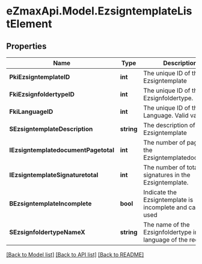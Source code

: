 
# eZmaxApi.Model.EzsigntemplateListElement

## Properties

Name | Type | Description | Notes
------------ | ------------- | ------------- | -------------
**PkiEzsigntemplateID** | **int** | The unique ID of the Ezsigntemplate | 
**FkiEzsignfoldertypeID** | **int** | The unique ID of the Ezsignfoldertype. | 
**FkiLanguageID** | **int** | The unique ID of the Language.  Valid values:  |Value|Description| |-|-| |1|French| |2|English| | 
**SEzsigntemplateDescription** | **string** | The description of the Ezsigntemplate | 
**IEzsigntemplatedocumentPagetotal** | **int** | The number of pages in the Ezsigntemplatedocument. | 
**IEzsigntemplateSignaturetotal** | **int** | The number of total signatures in the Ezsigntemplate. | 
**BEzsigntemplateIncomplete** | **bool** | Indicate the Ezsigntemplate is incomplete and cannot be used | 
**SEzsignfoldertypeNameX** | **string** | The name of the Ezsignfoldertype in the language of the requester | 

[[Back to Model list]](../README.md#documentation-for-models)
[[Back to API list]](../README.md#documentation-for-api-endpoints)
[[Back to README]](../README.md)

